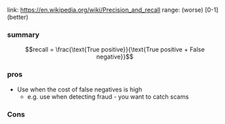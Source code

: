link: https://en.wikipedia.org/wiki/Precision_and_recall
range: (worse) [0-1] (better)
### summary
$$recall = \frac{\text{True positive}}{\text{True positive + False negative}}$$
### pros
- Use when the cost of false negatives is high
	- e.g. use when detecting fraud - you want to catch scams
### Cons
